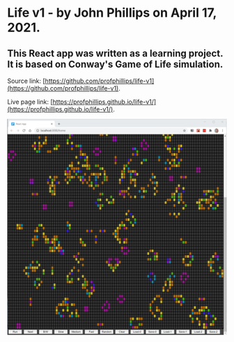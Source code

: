 # Life v1 - by John Phillips on April 17, 2021.

## This React app was written as a learning project. It is based on Conway's Game of Life simulation.

Source link: [https://github.com/profphillips/life-v1](https://github.com/profphillips/life-v1).

Live page link: [https://profphillips.github.io/life-v1/](https://profphillips.github.io/life-v1/).

<img src="./appscreenshot.jpg">